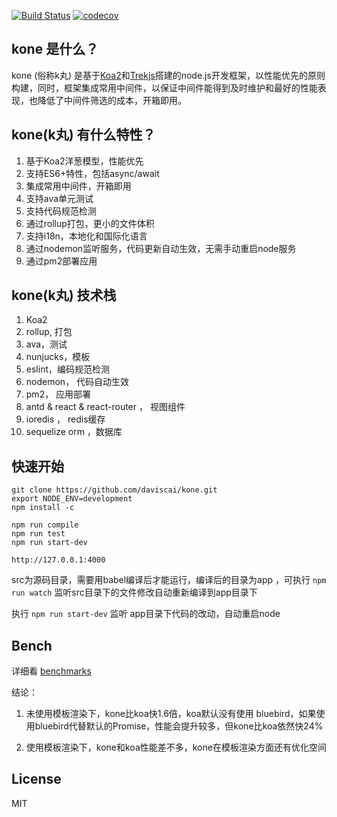 [![Build Status](https://travis-ci.org/daviscai/kone.svg?branch=master)](https://travis-ci.org/daviscai/kone)
[![codecov](https://codecov.io/gh/daviscai/kone/branch/master/graph/badge.svg)](https://codecov.io/gh/daviscai/kone)

## kone 是什么？
kone (俗称k丸) 是基于[Koa2](http://koajs.com/)和[Trekjs](https://trekjs.com/)搭建的node.js开发框架，以性能优先的原则构建，同时，框架集成常用中间件，以保证中间件能得到及时维护和最好的性能表现，也降低了中间件筛选的成本，开箱即用。



## kone(k丸) 有什么特性？

1. 基于Koa2洋葱模型，性能优先
2. 支持ES6+特性，包括async/await
3. 集成常用中间件，开箱即用
4. 支持ava单元测试
5. 支持代码规范检测
6. 通过rollup打包，更小的文件体积
7. 支持i18n，本地化和国际化语言
8. 通过nodemon监听服务，代码更新自动生效，无需手动重启node服务
9. 通过pm2部署应用


## kone(k丸) 技术栈
1. Koa2
2. rollup, 打包
3. ava，测试
4. nunjucks，模板
5. eslint，编码规范检测
6. nodemon， 代码自动生效
7. pm2， 应用部署
8. antd & react & react-router ， 视图组件
9. ioredis ， redis缓存
10. sequelize orm ，数据库

## 快速开始
```
git clone https://github.com/daviscai/kone.git
export NODE_ENV=development
npm install -c

npm run compile
npm run test
npm run start-dev

http://127.0.0.1:4000
```


src为源码目录，需要用babel编译后才能运行，编译后的目录为app ，可执行 `npm run watch` 监听src目录下的文件修改自动重新编译到app目录下

执行 `npm run start-dev` 监听 app目录下代码的改动，自动重启node


## Bench

详细看 [benchmarks](https://github.com/daviscai/kone/tree/master/benchmarks)

结论：
1. 未使用模板渲染下，kone比koa快1.6倍，koa默认没有使用 bluebird，如果使用bluebird代替默认的Promise，性能会提升较多，但kone比koa依然快24%   

2. 使用模板渲染下，kone和koa性能差不多，kone在模板渲染方面还有优化空间


## License
MIT
